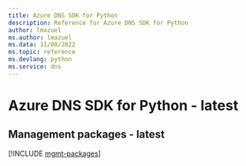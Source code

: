 ```yaml
---
title: Azure DNS SDK for Python
description: Reference for Azure DNS SDK for Python
author: lmazuel
ms.author: lmazuel
ms.data: 11/08/2022
ms.topic: reference
ms.devlang: python
ms.service: dns
---
```

# Azure DNS SDK for Python - latest

## Management packages - latest
[!INCLUDE [mgmt-packages](dns-mgmt-index.md)]
